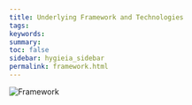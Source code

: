 ```yaml
---
title: Underlying Framework and Technologies
tags:
keywords:
summary:
toc: false
sidebar: hygieia_sidebar
permalink: framework.html
---
```


![Framework](../Hygieia/media/images/overview/4.png)